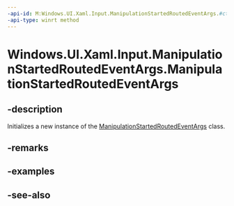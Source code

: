 ```yaml
---
-api-id: M:Windows.UI.Xaml.Input.ManipulationStartedRoutedEventArgs.#ctor
-api-type: winrt method
---
```


<!-- Method syntax
public ManipulationStartedRoutedEventArgs()
-->

# Windows.UI.Xaml.Input.ManipulationStartedRoutedEventArgs.ManipulationStartedRoutedEventArgs

## -description
Initializes a new instance of the [ManipulationStartedRoutedEventArgs](manipulationstartedroutedeventargs.md) class.


## -remarks

## -examples

## -see-also
